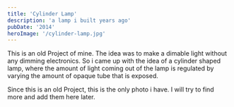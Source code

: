 ```yaml
---
title: 'Cylinder Lamp'
description: 'a lamp i built years ago'
pubDate: '2014'
heroImage: '/cylinder-lamp.jpg'
---
```


This is an old Project of mine.
The idea was to make a dimable light without any dimming electronics.
So i came up with the idea of a cylinder shaped lamp, where the amount of light coming out of the lamp
is regulated by varying the amount of opaque tube that is exposed.

Since this is an old Project, this is the only photo i have.
I will try to find more and add them here later.